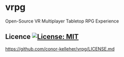# vrpg
Open-Source VR Multiplayer Tabletop RPG Experience

## Licence [![License: MIT](https://img.shields.io/badge/License-MIT-yellow.svg)](https://opensource.org/licenses/MIT)
https://github.com/conor-kelleher/vrpg/LICENSE.md

